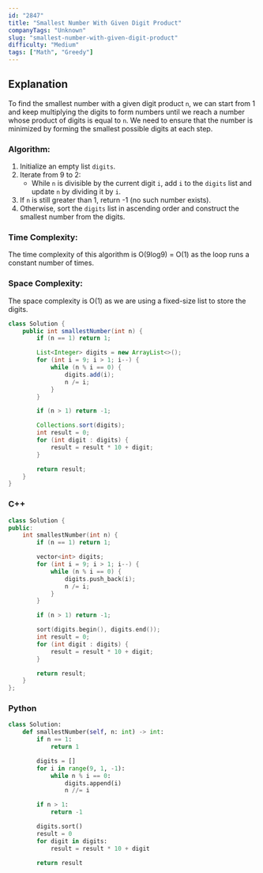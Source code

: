 ```yaml
---
id: "2847"
title: "Smallest Number With Given Digit Product"
companyTags: "Unknown"
slug: "smallest-number-with-given-digit-product"
difficulty: "Medium"
tags: ["Math", "Greedy"]
---
```


## Explanation
To find the smallest number with a given digit product `n`, we can start from 1 and keep multiplying the digits to form numbers until we reach a number whose product of digits is equal to `n`. We need to ensure that the number is minimized by forming the smallest possible digits at each step.

### Algorithm:
1. Initialize an empty list `digits`.
2. Iterate from 9 to 2:
   - While `n` is divisible by the current digit `i`, add `i` to the `digits` list and update `n` by dividing it by `i`.
3. If `n` is still greater than 1, return -1 (no such number exists).
4. Otherwise, sort the `digits` list in ascending order and construct the smallest number from the digits.

### Time Complexity:
The time complexity of this algorithm is O(9log9) = O(1) as the loop runs a constant number of times.

### Space Complexity:
The space complexity is O(1) as we are using a fixed-size list to store the digits.
```java
class Solution {
    public int smallestNumber(int n) {
        if (n == 1) return 1;

        List<Integer> digits = new ArrayList<>();
        for (int i = 9; i > 1; i--) {
            while (n % i == 0) {
                digits.add(i);
                n /= i;
            }
        }

        if (n > 1) return -1;

        Collections.sort(digits);
        int result = 0;
        for (int digit : digits) {
            result = result * 10 + digit;
        }

        return result;
    }
}
```

### C++
```cpp
class Solution {
public:
    int smallestNumber(int n) {
        if (n == 1) return 1;

        vector<int> digits;
        for (int i = 9; i > 1; i--) {
            while (n % i == 0) {
                digits.push_back(i);
                n /= i;
            }
        }

        if (n > 1) return -1;

        sort(digits.begin(), digits.end());
        int result = 0;
        for (int digit : digits) {
            result = result * 10 + digit;
        }

        return result;
    }
};
```

### Python
```python
class Solution:
    def smallestNumber(self, n: int) -> int:
        if n == 1:
            return 1

        digits = []
        for i in range(9, 1, -1):
            while n % i == 0:
                digits.append(i)
                n //= i

        if n > 1:
            return -1

        digits.sort()
        result = 0
        for digit in digits:
            result = result * 10 + digit

        return result
```